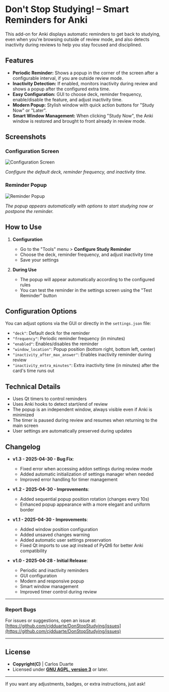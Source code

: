 # **Don't Stop Studying! – Smart Reminders for Anki**

This add-on for Anki displays automatic reminders to get back to studying, even when you're browsing outside of review mode, and also detects inactivity during reviews to help you stay focused and disciplined.

## **Features**

- **Periodic Reminder:** Shows a popup in the corner of the screen after a configurable interval, if you are outside review mode.
- **Inactivity Detection:** If enabled, monitors inactivity during review and shows a popup after the configured extra time.
- **Easy Configuration:** GUI to choose deck, reminder frequency, enable/disable the feature, and adjust inactivity time.
- **Modern Popup:** Stylish window with quick action buttons for "Study Now" or "Later".
- **Smart Window Management:** When clicking "Study Now", the Anki window is restored and brought to front already in review mode.

## **Screenshots**

### Configuration Screen
![Configuration Screen](https://i.ibb.co/4ZTznQMd/image.png)

*Configure the default deck, reminder frequency, and inactivity time.*

### Reminder Popup
![Reminder Popup](https://i.ibb.co/JWKbb4SV/image.png)

*The popup appears automatically with options to start studying now or postpone the reminder.*

## **How to Use**

1. **Configuration**
   - Go to the "Tools" menu > **Configure Study Reminder**
   - Choose the deck, reminder frequency, and adjust inactivity time
   - Save your settings

2. **During Use**
   - The popup will appear automatically according to the configured rules
   - You can test the reminder in the settings screen using the "Test Reminder" button

## **Configuration Options**

You can adjust options via the GUI or directly in the `settings.json` file:

- `"deck"`: Default deck for the reminder
- `"frequency"`: Periodic reminder frequency (in minutes)
- `"enabled"`: Enables/disables the reminder
- `"window_location"`: Popup position (bottom right, bottom left, center)
- `"inactivity_after_max_answer"`: Enables inactivity reminder during review
- `"inactivity_extra_minutes"`: Extra inactivity time (in minutes) after the card's time runs out

## **Technical Details**

- Uses Qt timers to control reminders
- Uses Anki hooks to detect start/end of review
- The popup is an independent window, always visible even if Anki is minimized
- The timer is paused during review and resumes when returning to the main screen
- User settings are automatically preserved during updates

## **Changelog**

- **v1.3 - 2025-04-30 - Bug Fix**:
  - Fixed error when accessing addon settings during review mode
  - Added automatic initialization of settings manager when needed
  - Improved error handling for timer management

- **v1.2 - 2025-04-30 - Improvements**:
  - Added sequential popup position rotation (changes every 10s)
  - Enhanced popup appearance with a more elegant and uniform border

- **v1.1 - 2025-04-30 - Improvements**:
  - Added window position configuration
  - Added unsaved changes warning
  - Added automatic user settings preservation
  - Fixed Qt imports to use aqt instead of PyQt6 for better Anki compatibility

- **v1.0 - 2025-04-28 - Initial Release**:
  - Periodic and inactivity reminders
  - GUI configuration
  - Modern and responsive popup
  - Smart window management
  - Improved timer control during review

---

### **Report Bugs**
For issues or suggestions, open an issue at:
[https://github.com/cjdduarte/DonStopStudying/issues](https://github.com/cjdduarte/DonStopStudying/issues)

---

## **License**

- **Copyright(C)** | Carlos Duarte
- Licensed under **[GNU AGPL, version 3](http://www.gnu.org/licenses/agpl.html)** or later.

---

If you want any adjustments, badges, or extra instructions, just ask!
